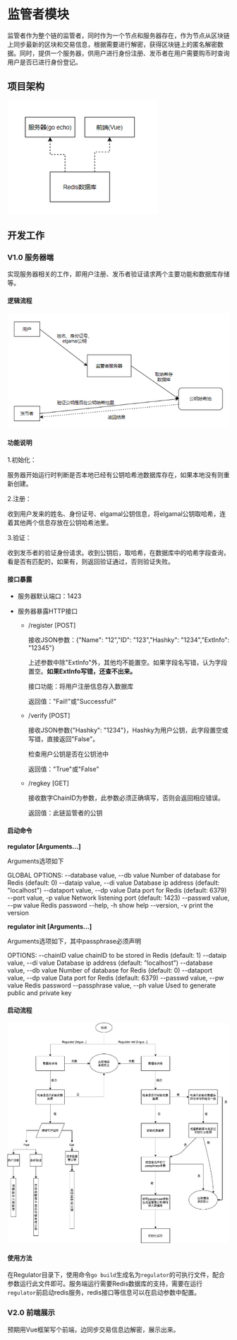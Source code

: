# 监管者模块

监管者作为整个链的监管者，同时作为一个节点和服务器存在，作为节点从区块链上同步最新的区块和交易信息，根据需要进行解密，获得区块链上的匿名解密数据。同时，提供一个服务器，供用户进行身份注册、发币者在用户需要购币时查询用户是否已进行身份登记。

## 项目架构

![项目架构](./img/项目架构.png)

## 开发工作

### V1.0 服务器端

实现服务器相关的工作，即用户注册、发币者验证请求两个主要功能和数据库存储等。

#### 逻辑流程

![逻辑流程](./img/逻辑流程.png)

#### 功能说明

1.初始化：

​	服务器开始运行时判断是否本地已经有公钥哈希池数据库存在，如果本地没有则重新创建。

2.注册：

​	收到用户发来的姓名、身份证号、elgamal公钥信息，将elgamal公钥取哈希，连着其他两个信息存放在公钥哈希池里。

3.验证：

​	收到发币者的验证身份请求。收到公钥后，取哈希，在数据库中的哈希字段查询，看是否有匹配的，如果有，则返回验证通过，否则验证失败。

#### 接口暴露

+ 服务器默认端口：1423

+ 服务器暴露HTTP接口

  + /register [POST]

    接收JSON参数：{"Name": "12","ID": "123","Hashky": "1234","ExtInfo": "12345"}

    上述参数中除"ExtInfo"外，其他均不能置空。如果字段名写错，认为字段置空。**如果ExtInfo写错，还查不出来。**

    接口功能：将用户注册信息存入数据库

    返回值："Fail!"或"Successful!"

  + /verify [POST]

    接收JSON参数{"Hashky": "1234"}，Hashky为用户公钥，此字段置空或写错，直接返回"False"。
  
    检查用户公钥是否在公钥池中
    
    返回值："True"或"False"
  
  + /regkey [GET]

    接收数字ChainID为参数，此参数必须正确填写，否则会返回相应错误。
  
    返回值：此链监管者的公钥

#### 启动命令

**regulator [Arguments...]**

Arguments选项如下

GLOBAL OPTIONS:
   --database value, --db value  Number of database for Redis (default: 0)
   --dataip value, --di value    Database ip address (default: "localhost")
   --dataport value, --dp value  Data port for Redis (default: 6379)
   --port value, -p value        Network listening port (default: 1423)
   --passwd value, --pw value    Redis password
   --help, -h                    show help
   --version, -v                 print the version

**regulator init [Arguments...]**

Arguments选项如下，其中passphrase必须声明

OPTIONS:
   --chainID value                 chainID to be stored in Redis (default: 1)
   --dataip value, --di value    Database ip address (default: "localhost")
   --database value, --db value    Number of database for Redis (default: 0)
   --dataport value, --dp value    Data port for Redis (default: 6379)
   --passwd value, --pw value      Redis password
   --passphrase value, --ph value  Used to generate public and private key

#### 启动流程

![启动流程图](./img/启动流程图.png)

#### 使用方法

在Regulator目录下，使用命令`go build`生成名为`regulator`的可执行文件，配合参数运行此文件即可。服务端运行需要Redis数据库的支持，需要在运行`regulator`前启动redis服务，redis接口等信息可以在启动参数中配置。

### V2.0 前端展示

预期用Vue框架写个前端，边同步交易信息边解密，展示出来。

